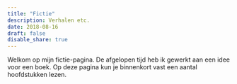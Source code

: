 ```yaml
---
title: "Fictie"
description: Verhalen etc.
date: 2018-08-16
draft: false
disable_share: true
---
```


Welkom op mijn fictie-pagina. De afgelopen tijd heb ik gewerkt aan een idee voor een boek. Op deze pagina kun je binnenkort vast een aantal hoofdstukken lezen.